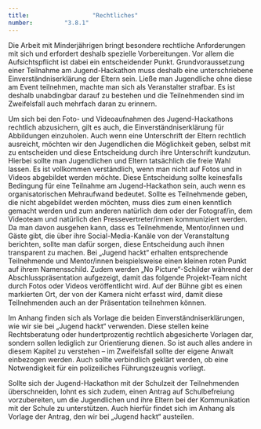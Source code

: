 ```yaml
---
title: 					"Rechtliches"
number: 		"3.8.1"
---
```


Die Arbeit mit Minderjährigen bringt besondere rechtliche Anforderungen mit sich und erfordert deshalb spezielle Vorbereitungen. Vor allem die Aufsichtspflicht ist dabei ein entscheidender Punkt. Grundvoraussetzung einer Teilnahme am Jugend-Hackathon muss deshalb eine unterschriebene Einverständniserklärung der Eltern sein. Ließe man Jugendliche ohne diese am Event teilnehmen, machte man sich als Veranstalter strafbar. Es ist deshalb unabdingbar darauf zu bestehen und die Teilnehmenden sind im Zweifelsfall auch mehrfach daran zu erinnern.

Um sich bei den Foto- und Videoaufnahmen des Jugend-Hackathons rechtlich abzusichern, gilt es auch, die Einverständniserklärung für Abbildungen einzuholen. Auch wenn eine Unterschrift der Eltern rechtlich ausreicht, möchten wir den Jugendlichen die Möglichkeit geben, selbst mit zu entscheiden und diese Entscheidung durch ihre Unterschrift kundzutun. Hierbei sollte man Jugendlichen und Eltern tatsächlich die freie Wahl lassen. Es ist vollkommen verständlich, wenn man nicht auf Fotos und in Videos abgebildet werden möchte. Diese Entscheidung sollte keinesfalls Bedingung für eine Teilnahme am Jugend-Hackathon sein, auch wenn es organisatorischen Mehraufwand bedeutet. Sollte es Teilnehmende geben, die nicht abgebildet werden möchten, muss dies zum einen kenntlich gemacht werden und zum anderen natürlich dem oder der Fotograf/in, dem Videoteam und natürlich den Pressevertreter/innen kommuniziert werden. Da man davon ausgehen kann, dass es Teilnehmende, Mentor/innen und Gäste gibt, die über ihre Social-Media-Kanäle von der Veranstaltung berichten, sollte man dafür sorgen, diese Entscheidung auch ihnen transparent zu machen. Bei „Jugend hackt“ erhalten entsprechende Teilnehmende und Mentor/innen beispielsweise einen kleinen roten Punkt auf ihrem Namensschild. Zudem werden „No Picture“-Schilder während der Abschlusspräsentation aufgezeigt, damit das folgende Projekt-Team nicht durch Fotos oder Videos veröffentlicht wird.
Auf der Bühne gibt es einen markierten Ort, der von der Kamera nicht erfasst wird, damit diese Teilnehmenden auch an der Präsentation teilnehmen können.

Im Anhang finden sich als Vorlage die beiden Einverständniserklärungen, wie wir sie bei „Jugend hackt“ verwenden. Diese stellen keine Rechtsberatung oder hundertprozentig rechtlich abgesicherte Vorlagen dar, sondern sollen lediglich zur Orientierung dienen. So ist auch alles andere in diesem Kapitel zu verstehen – im Zweifelsfall sollte der eigene Anwalt einbezogen werden. Auch sollte verbindlich geklärt werden, ob eine Notwendigkeit für ein polizeiliches Führungszeugnis vorliegt.

Sollte sich der Jugend-Hackathon mit der Schulzeit der Teilnehmenden überschneiden, lohnt es sich zudem, einen Antrag auf Schulbefreiung vorzubereiten, um die Jugendlichen und ihre Eltern bei der Kommunikation mit der Schule zu unterstützen. Auch hierfür findet sich im Anhang als Vorlage der Antrag, den wir bei „Jugend hackt“ austeilen.
